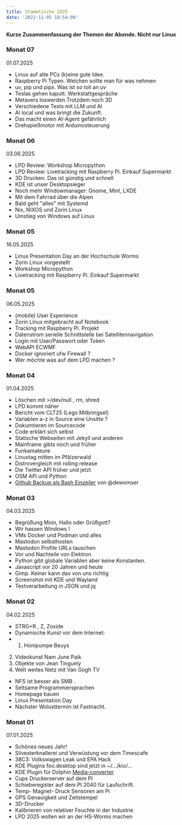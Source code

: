 ```yaml
---
title: Stammtische 2025
date: '2022-11-05 18:54:00'
---
```


**Kurze Zusammenfassung der Themen der Abende. Nicht nur Linux**

### Monat 07
01.07.2025

- Linux auf alte PCs (k)eine gute Idee.
- Raspberry Pi Typen. Welchen sollte man für was nehmen
- uv, pip und pipx. Was ist so toll an uv
- Teslas gehen kaputt. Werkstattgespräche
- Metavers loswerden.Trotzdem noch 3D
- Verschiedene Tests mit LLM und AI
- AI local und was bringt die Zukunft.
- Das macht einen AI-Agent gefährlich
- Drehspießmotor mit Arduinosteuerung

### Monat 06
03.06.2025

- LPD Review: Workshop Micropython
- LPD Review: Livetracking mit Raspberry Pi. Einkauf Supermarkt
- 3D Drucken. Das ist günstig und schnell
- KDE ist unser Desktopsieger
- Noch mehr Windowmanager: Gnome, Mint, LXDE
- Mit dem Fahrrad über die Alpen
- Bald geht "alles" mit Systemd
- Nix, NIXOS und Zorin Linux
- Umstieg von Windows auf Linux


### Monat 05
16.05.2025

- Linux Presentation Day an der Hochschule Worms
- Zorin Linux vorgestellt
- Workshop Micropython
- Livetracking mit Raspberry Pi. Einkauf Supermarkt

### Monat 05
06.05.2025

- (mobile) User Experience
- Zorin Linux  mitgebracht  auf Notebook
- Tracking mit Raspberry Pi.  Projekt
- Datenstrom serielle Schnittstelle bei Satellitennavigation
- Login mit User/Passwort  oder Token
- WebAPI ECWMF
- Docker ignoriert ufw  Firewall ?
- Wer möchte was auf dem LPD machen ?

### Monat 04
01.04.2025

- Löschen mit >/dev/null , rm, shred
- LPD kommt näher
- Bericht vom CLT25 (Lego Mitbringsel)
- Variablen a-z in Source eine Unsitte ?
- Dokumtieren im Sourcecode
- Code erklärt sich selbst
- Statische Webseiten mit Jekyll und anderen
- Mainframe gibts noch und früher
- Funkamateure
- Linuxtag mitten im Pfälzerwald
- Distrovergleich mit rolling release
- Die Twitter API früher und jetzt
- OSM APi und Python
- [Github Backup als Bash Einzeiler](https://gist.github.com/dewomser/8b5e025d9a80df85743e87973e201da9) von @dewomser


### Monat 03
04.03.2025

- Begrüßung Moin, Hallo oder Grüßgott?
- Wir hassen Windows !
- VMs Docker und Podman und alles
- Mastodon selbsthosten
- Mastodon Profile URLs tauschen
- Vor und Nachteile von Elektron
- Python gibt globale Variablen aber keine Konstanten.
- Javascript vor 20 Jahren und heute
- Gimp. Keiner kann das von uns richtig
- Screenshot mit KDE und Wayland
- Textverarbeitung  in JSON und jq


### Monat 02
04.02.2025

- STRG+R , Z, Zoxide
- Dynamische Kunst vor dem Internet:
- 1. Honipumpe Beuys
2. Videokunst Nam June Paik
3. Objekte von Jean Tinguely
4. Welt weites Netz mit Van Gogh TV
- NFS ist besser als SMB .
- Seltsame Programmiersprachen
- Homepage bauen
- Linux Presentation Day
- Nächster Wolusttermin ist Fastnacht.


### Monat 01
07.01.2025

- Schönes neues Jahr!
- Silvesterknallerei und Verwüstung vor dem Timescafe
- 38C3: Volkswagen Leak und EPA Hack
- KDE Plugins foo.desktop sind jetzt in ~/…/kio/…
- KDE Plugin für Dolphin [Media-converter](https://github.com/dewomser/dolphin-context-convert)
- Cups Druckerserver auf dem PI
- Schieberegister auf dem PI 2040 für Laufschrift.
- Temp- Magnet- Druck Sensoren am Pi
- GPS Genauigkeit und Zeitstempel
- 3D-Drucker
- Kalibrieren von relativer Feuchte in der Industrie
- LPD 2025 wollen wir an der HS-Worms machen

